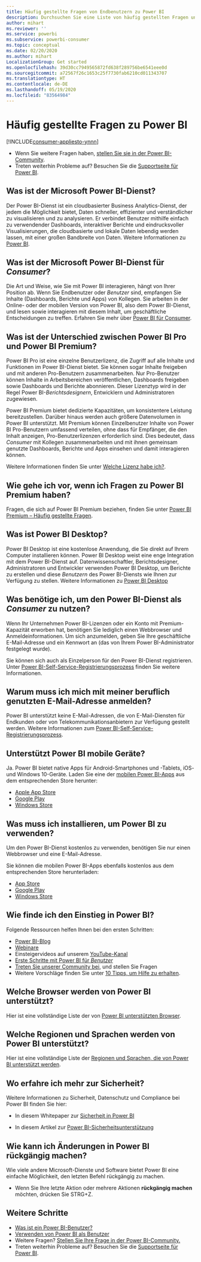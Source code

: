```yaml
---
title: Häufig gestellte Fragen von Endbenutzern zu Power BI
description: Durchsuchen Sie eine Liste von häufig gestellten Fragen und Antworten zum Power BI-Dienst und den mobilen Power BI-Apps.
author: mihart
ms.reviewer: ''
ms.service: powerbi
ms.subservice: powerbi-consumer
ms.topic: conceptual
ms.date: 02/20/2020
ms.author: mihart
LocalizationGroup: Get started
ms.openlocfilehash: 39d30cc7949565872fd638f289756be6541eee0d
ms.sourcegitcommit: a72567f26c1653c25f7730fab6210cd011343707
ms.translationtype: HT
ms.contentlocale: de-DE
ms.lasthandoff: 05/19/2020
ms.locfileid: "83564984"
---
```

# <a name="frequently-asked-questions-about-power-bi"></a>Häufig gestellte Fragen zu Power BI

[!INCLUDE[consumer-appliesto-ynnn](../includes/consumer-appliesto-ynnn.md)]

* Wenn Sie weitere Fragen haben, [stellen Sie sie in der Power BI-Community](https://community.powerbi.com/).
* Treten weiterhin Probleme auf? Besuchen Sie die [Supportseite für Power BI](https://powerbi.microsoft.com/support/).

## <a name="what-is-the-microsoft-power-bi-service"></a>Was ist der Microsoft Power BI-Dienst?

Der Power BI-Dienst ist ein cloudbasierter Business Analytics-Dienst, der jedem die Möglichkeit bietet, Daten schneller, effizienter und verständlicher zu visualisieren und zu analysieren. Er verbindet Benutzer mithilfe einfach zu verwendender Dashboards, interaktiver Berichte und eindrucksvoller Visualisierungen, die cloudbasierte und lokale Daten lebendig werden lassen, mit einer großen Bandbreite von Daten. Weitere Informationen zu [Power BI](../fundamentals/power-bi-overview.md).

## <a name="what-is-the-microsoft-power-bi-service-for-consumers"></a>Was ist der Microsoft Power BI-Dienst für *Consumer*?

Die Art und Weise, wie Sie mit Power BI interagieren, hängt von Ihrer Position ab. Wenn Sie Endbenutzer oder *Benutzer* sind, empfangen Sie Inhalte (Dashboards, Berichte und Apps) von Kollegen. Sie arbeiten in der Online- oder der mobilen Version von Power BI, also dem Power BI-Dienst, und lesen sowie interagieren mit diesem Inhalt, um geschäftliche Entscheidungen zu treffen.  Erfahren Sie mehr über [Power BI für Consumer](index.yml).


## <a name="whats-the-difference-between-power-bi-pro-and-power-bi-premium"></a>Was ist der Unterschied zwischen Power BI Pro und Power BI Premium?

Power BI Pro ist eine einzelne Benutzerlizenz, die Zugriff auf alle Inhalte und Funktionen im Power BI-Dienst bietet. Sie können sogar Inhalte freigeben und mit anderen Pro-Benutzern zusammenarbeiten. Nur Pro-Benutzer können Inhalte in Arbeitsbereichen veröffentlichen, Dashboards freigeben sowie Dashboards und Berichte abonnieren. Dieser Lizenztyp wird in der Regel Power BI-*Berichtsdesignern*, Entwicklern und Administratoren zugewiesen. 

Power BI Premium bietet dedizierte Kapazitäten, um konsistentere Leistung bereitzustellen. Darüber hinaus werden auch größere Datenvolumen in Power BI unterstützt. Mit Premium können Einzelbenutzer Inhalte von Power BI Pro-Benutzern umfassend verteilen, ohne dass für Empfänger, die den Inhalt anzeigen, Pro-Benutzerlizenzen erforderlich sind. Dies bedeutet, dass *Consumer* mit Kollegen zusammenarbeiten und mit ihnen gemeinsam genutzte Dashboards, Berichte und Apps einsehen und damit interagieren können. 

Weitere Informationen finden Sie unter [Welche Lizenz habe ich?](end-user-license.md).

## <a name="what-if-i-have-questions-about-power-bi-premium"></a>Wie gehe ich vor, wenn ich Fragen zu Power BI Premium haben?

Fragen, die sich auf Power BI Premium beziehen, finden Sie unter [Power BI Premium – Häufig gestellte Fragen](../admin/service-premium-faq.md).

## <a name="what-is-power-bi-desktop"></a>Was ist Power BI Desktop?

Power BI Desktop ist eine kostenlose Anwendung, die Sie direkt auf Ihrem Computer installieren können. Power BI Desktop weist eine enge Integration mit dem Power BI-Dienst auf.  Datenwissenschaftler, Berichtsdesigner, Administratoren und Entwickler verwenden Power BI Desktop, um Berichte zu erstellen und diese *Benutzern* des Power BI-Diensts wie Ihnen zur Verfügung zu stellen. Weitere Informationen zu [Power BI Desktop](../fundamentals/desktop-what-is-desktop.md)

## <a name="what-do-i-need-to-use-the-power-bi-service-as-a-consumer"></a>Was benötige ich, um den Power BI-Dienst als *Consumer* zu nutzen?

Wenn Ihr Unternehmen Power BI-Lizenzen oder ein Konto mit Premium-Kapazität erworben hat, benötigen Sie lediglich einen Webbrowser und Anmeldeinformationen. Um sich anzumelden, geben Sie Ihre geschäftliche E-Mail-Adresse und ein Kennwort an (das von Ihrem Power BI-Administrator festgelegt wurde).  

Sie können sich auch als Einzelperson für den Power BI-Dienst registrieren. Unter [Power BI-Self-Service-Registrierungsprozess](../fundamentals/service-self-service-signup-for-power-bi.md) finden Sie weitere Informationen.

## <a name="why-do-i-have-to-sign-up-with-my-work-email"></a>Warum muss ich mich mit meiner beruflich genutzten E-Mail-Adresse anmelden?

Power BI unterstützt keine E-Mail-Adressen, die von E-Mail-Diensten für Endkunden oder von Telekommunikationsanbietern zur Verfügung gestellt werden. Weitere Informationen zum [Power BI-Self-Service-Registrierungsprozess](../fundamentals/service-self-service-signup-for-power-bi.md).

## <a name="does-power-bi-support-mobile-devices"></a>Unterstützt Power BI mobile Geräte?

Ja. Power BI bietet native Apps für Android-Smartphones und -Tablets, iOS- und Windows 10-Geräte. Laden Sie eine der [mobilen Power BI-Apps](https://powerbi.microsoft.com/mobile) aus dem entsprechenden Store herunter:  

* [Apple App Store](https://go.microsoft.com/fwlink/?LinkId=526218)
* [Google Play](https://go.microsoft.com/fwlink/?LinkID=544867&clcid=0x409)
* [Windows Store](https://go.microsoft.com/fwlink/?LinkId=526478)

## <a name="what-do-i-need-to-install-to-use-power-bi"></a>Was muss ich installieren, um Power BI zu verwenden?

Um den Power BI-Dienst kostenlos zu verwenden, benötigen Sie nur einen Webbrowser und eine E-Mail-Adresse.

Sie können die mobilen Power BI-Apps ebenfalls kostenlos aus dem entsprechenden Store herunterladen:

* [App Store](https://go.microsoft.com/fwlink/?LinkId=526218)
* [Google Play](https://go.microsoft.com/fwlink/?LinkID=544867&clcid=0x409)
* [Windows Store](https://go.microsoft.com/fwlink/?LinkId=526478)

## <a name="where-do-i-get-started-with-power-bi"></a>Wie finde ich den Einstieg in Power BI?

Folgende Ressourcen helfen Ihnen bei den ersten Schritten:

* [Power BI-Blog](https://powerbi.microsoft.com/blog/)
* [Webinare](../fundamentals/webinars.md)
* Einsteigervideos auf unserem [YouTube-Kanal](https://www.youtube.com/user/mspowerbi)
* [Erste Schritte mit Power BI für *Benutzer*](index.yml)
* [Treten Sie unserer Community bei](https://community.powerbi.com/), und stellen Sie Fragen
* Weitere Vorschläge finden Sie unter [10 Tipps, um Hilfe zu erhalten](../fundamentals/service-tips-for-finding-help.md).

## <a name="what-browsers-does-power-bi-support"></a>Welche Browser werden von Power BI unterstützt?

Hier ist eine vollständige Liste der von [Power BI unterstützten Browser](../fundamentals/power-bi-browsers.md).

## <a name="what-regions-and-languages-does-power-bi-support"></a>Welche Regionen und Sprachen werden von Power BI unterstützt?

Hier ist eine vollständige Liste der [Regionen und Sprachen, die von Power BI unterstützt werden](../fundamentals/supported-languages-countries-regions.md).

## <a name="where-can-i-learn-more-about-security"></a>Wo erfahre ich mehr zur Sicherheit?

Weitere Informationen zu Sicherheit, Datenschutz und Compliance bei Power BI finden Sie hier:

* In diesem Whitepaper zur [Sicherheit in Power BI](https://go.microsoft.com/fwlink/?LinkId=829185)

* In diesem Artikel zur [Power BI-Sicherheitsunterstützung](../admin/service-admin-power-bi-security.md)

## <a name="how-do-i-undo-in-power-bi"></a>Wie kann ich Änderungen in Power BI rückgängig machen?

Wie viele andere Microsoft-Dienste und Software bietet Power BI eine einfache Möglichkeit, den letzten Befehl rückgängig zu machen.

* Wenn Sie Ihre letzte Aktion oder mehrere Aktionen **rückgängig machen** möchten, drücken Sie STRG+Z.

## <a name="next-steps"></a>Weitere Schritte

* [Was ist ein Power BI-Benutzer?](end-user-consumer.md)
* [Verwenden von Power BI als Benutzer](end-user-reading-view.md)
* Weitere Fragen? [Stellen Sie Ihre Frage in der Power BI-Community.](https://community.powerbi.com/)
* Treten weiterhin Probleme auf? Besuchen Sie die [Supportseite für Power BI](https://powerbi.microsoft.com/support/).